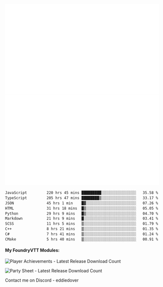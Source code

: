 
![](https://raw.githubusercontent.com/eddiedover/ghstats/master/generated/overview.svg)
![](https://raw.githubusercontent.com/eddiedover/ghstats/master/generated/languages.svg)

<!--START_SECTION:waka-->

```txt
JavaScript         220 hrs 45 mins █████████░░░░░░░░░░░░░░░░   35.58 %
TypeScript         205 hrs 47 mins ████████▒░░░░░░░░░░░░░░░░   33.17 %
JSON               45 hrs 1 min    █▓░░░░░░░░░░░░░░░░░░░░░░░   07.26 %
HTML               31 hrs 18 mins  █▒░░░░░░░░░░░░░░░░░░░░░░░   05.05 %
Python             29 hrs 9 mins   █▒░░░░░░░░░░░░░░░░░░░░░░░   04.70 %
Markdown           21 hrs 9 mins   █░░░░░░░░░░░░░░░░░░░░░░░░   03.41 %
SCSS               11 hrs 5 mins   ▒░░░░░░░░░░░░░░░░░░░░░░░░   01.79 %
C++                8 hrs 21 mins   ▒░░░░░░░░░░░░░░░░░░░░░░░░   01.35 %
C#                 7 hrs 41 mins   ▒░░░░░░░░░░░░░░░░░░░░░░░░   01.24 %
CMake              5 hrs 40 mins   ▒░░░░░░░░░░░░░░░░░░░░░░░░   00.91 %
```

<!--END_SECTION:waka-->

#### My FoundryVTT Modules:

  ![Player Achievements - Latest Release Download Count](https://img.shields.io/badge/dynamic/json?label=Player%20Achievements%20-%20Downloads@latest&query=assets%5B1%5D.download_count&url=https%3A%2F%2Fapi.github.com%2Frepos%2FEddieDover%2Ffvtt-player-achievements%2Freleases%2Flatest)

  ![Party Sheet - Latest Release Download Count](https://img.shields.io/badge/dynamic/json?label=Party%20Sheet%20-%20Downloads@latest&query=assets%5B1%5D.download_count&url=https%3A%2F%2Fapi.github.com%2Frepos%2FEddieDover%2Ffvtt-party-sheet%2Freleases%2Flatest)

<a rel="me" href="https://techhub.social/@EddieDover"></a>

Contact me on Discord - eddiedover
